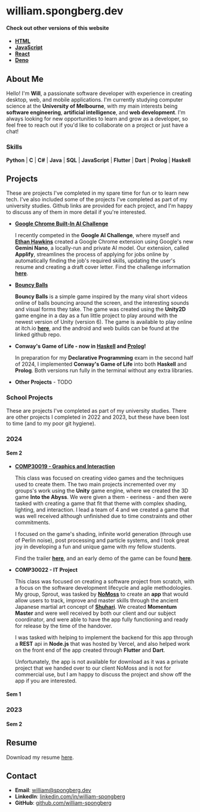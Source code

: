# william.spongberg.dev

#### Check out other versions of this website

- [**HTML**](html/index.html)
- [**JavaScript**](js/index.html)
- [**React**](react/index.html)
- [**Deno**](deno/index.html)

## About Me

Hello! I'm **Will**, a passionate software developer with experience in creating desktop, web, and mobile applications. I'm currently studying computer science at the **University of Melbourne**, with my main interests being **software engineering**, **artificial intelligence**, and **web development**. I'm always looking for new opportunities to learn and grow as a developer, so feel free to reach out if you'd like to collaborate on a project or just have a chat!

### Skills

**Python** | **C** | **C#** | **Java** | **SQL** | **JavaScript** | **Flutter** | **Dart** | **Prolog** | **Haskell**

## Projects

These are projects I've completed in my spare time for fun or to learn new tech. I've also included some of the projects I've completed as part of my university studies. Github links are provided for each project, and I'm happy to discuss any of them in more detail if you're interested.

- [**Google Chrome Built-In AI Challenge**](https://github.com/Chillerbag/Applyify)

  I recently competed in the **Google AI Challenge**, where myself and [**Ethan Hawkins**](https://www.linkedin.com/in/ethan-hawkins-24486a244/) created a Google Chrome extension using Google's new **Gemini Nano**, a locally-run and private AI model. Our extension, called **Applify**, streamlines the process of applying for jobs online by automatically finding the job's required skills, updating the user's resume and creating a draft cover letter. Find the challenge information [**here**](https://googlechromeai.devpost.com/).

- [**Bouncy Balls**](https://github.com/william-spongberg/BouncyBalls)

  **Bouncy Balls** is a simple game inspired by the many viral short videos online of balls bouncing around the screen, and the interesting sounds and visual forms they take. The game was created using the **Unity2D** game engine in a day as a fun little project to play around with the newest version of Unity (version 6). The game is available to play online at itch.io [**here**](https://wspongberg.itch.io/bouncy-balls), and the android and web builds can be found at the linked github repo.

- **Conway's Game of Life - now in [**Haskell**](https://github.com/william-spongberg/haskell-game_of_life) and [**Prolog**](https://github.com/william-spongberg/prolog-game_of_life)!**

  In preparation for my **Declarative Programming** exam in the second half of 2024, I implemented **Conway's Game of Life** into both **Haskell** and **Prolog**. Both versions run fully in the terminal without any extra libraries.

- **Other Projects** - TODO

### School Projects

These are projects I've completed as part of my university studies. There are other projects I completed in 2022 and 2023, but these have been lost to time (and to my poor git hygiene).

### 2024

#### Sem 2

- [**COMP30019 - Graphics and Interaction**](https://github.com/william-spongberg/COMP30019-Project-2)

  This class was focused on creating video games and the techniques used to create them. The two main projects incremented over my groups's work using the **Unity** game engine, where we created the 3D game **Into the Abyss**. We were given a them - eeriness - and then were tasked with creating a game that fit that theme with complex shading, lighting, and interaction. I lead a team of 4 and we created a game that was well received although unfinished due to time constraints and other commitments.

  I focused on the game's shading, infinite world generation (through use of Perlin noise), post processing and particle systems, and I took great joy in developing a fun and unique game with my fellow students.
  
  Find the trailer [**here**](https://www.youtube.com/watch?v=hN0TE6nrwNc), and an early demo of the game can be found [**here**](https://wspongberg.itch.io/into-the-abyss).

- **COMP30022 - IT Project**

  This class was focused on creating a software project from scratch, with a focus on the software development lifecycle and agile methodologies. My group, Sprout, was tasked by [**NoMoss**](https://www.nomoss.co/) to create an **app** that would allow users to track, improve and master skills through the ancient Japanese martial art concept of [**Shuhari**](https://en.wikipedia.org/wiki/Shuhari). We created **Momentum Master** and were well received by both our client and our subject coordinator, and were able to have the app fully functioning and ready for release by the time of the handover.

  I was tasked with helping to implement the backend for this app through a **REST** api in **Node.js** that was hosted by Vercel, and also helped work on the front end of the app created through **Flutter** and **Dart**.

  Unfortunately, the app is not available for download as it was a private project that we handed over to our client NoMoss and is not for commercial use, but I am happy to discuss the project and show off the app if you are interested.

#### Sem 1

### 2023

#### Sem 2

## Resume

Download my resume [here](William_Spongberg_Resume_2024.pdf).

## Contact

- **Email**: [william@spongberg.dev](mailto:william@spongberg.dev)
- **LinkedIn**: [linkedin.com/in/william-spongberg](https://www.linkedin.com/in/william-spongberg)
- **GitHub**: [github.com/william-spongberg](https://github.com/william-spongberg)
